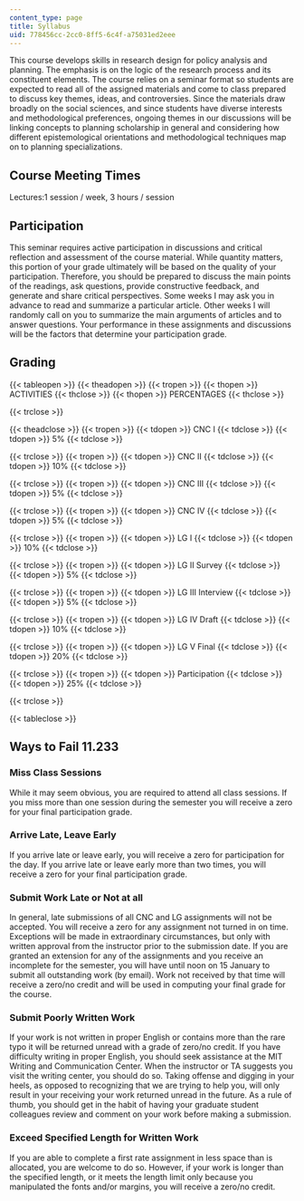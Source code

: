 ```yaml
---
content_type: page
title: Syllabus
uid: 778456cc-2cc0-8ff5-6c4f-a75031ed2eee
---
```


This course develops skills in research design for policy analysis and planning. The emphasis is on the logic of the research process and its constituent elements. The course relies on a seminar format so students are expected to read all of the assigned materials and come to class prepared to discuss key themes, ideas, and controversies. Since the materials draw broadly on the social sciences, and since students have diverse interests and methodological preferences, ongoing themes in our discussions will be linking concepts to planning scholarship in general and considering how different epistemological orientations and methodological techniques map on to planning specializations.

Course Meeting Times
--------------------

Lectures:1 session / week, 3 hours / session

Participation
-------------

This seminar requires active participation in discussions and critical reflection and assessment of the course material. While quantity matters, this portion of your grade ultimately will be based on the quality of your participation. Therefore, you should be prepared to discuss the main points of the readings, ask questions, provide constructive feedback, and generate and share critical perspectives. Some weeks I may ask you in advance to read and summarize a particular article. Other weeks I will randomly call on you to summarize the main arguments of articles and to answer questions. Your performance in these assignments and discussions will be the factors that determine your participation grade.

Grading
-------

{{< tableopen >}}
{{< theadopen >}}
{{< tropen >}}
{{< thopen >}}
ACTIVITIES
{{< thclose >}}
{{< thopen >}}
PERCENTAGES
{{< thclose >}}

{{< trclose >}}

{{< theadclose >}}
{{< tropen >}}
{{< tdopen >}}
CNC I
{{< tdclose >}}
{{< tdopen >}}
5%
{{< tdclose >}}

{{< trclose >}}
{{< tropen >}}
{{< tdopen >}}
CNC II
{{< tdclose >}}
{{< tdopen >}}
10%
{{< tdclose >}}

{{< trclose >}}
{{< tropen >}}
{{< tdopen >}}
CNC III
{{< tdclose >}}
{{< tdopen >}}
5%
{{< tdclose >}}

{{< trclose >}}
{{< tropen >}}
{{< tdopen >}}
CNC IV
{{< tdclose >}}
{{< tdopen >}}
5%
{{< tdclose >}}

{{< trclose >}}
{{< tropen >}}
{{< tdopen >}}
LG I
{{< tdclose >}}
{{< tdopen >}}
10%
{{< tdclose >}}

{{< trclose >}}
{{< tropen >}}
{{< tdopen >}}
LG II Survey
{{< tdclose >}}
{{< tdopen >}}
5%
{{< tdclose >}}

{{< trclose >}}
{{< tropen >}}
{{< tdopen >}}
LG III Interview
{{< tdclose >}}
{{< tdopen >}}
5%
{{< tdclose >}}

{{< trclose >}}
{{< tropen >}}
{{< tdopen >}}
LG IV Draft
{{< tdclose >}}
{{< tdopen >}}
10%
{{< tdclose >}}

{{< trclose >}}
{{< tropen >}}
{{< tdopen >}}
LG V Final
{{< tdclose >}}
{{< tdopen >}}
20%
{{< tdclose >}}

{{< trclose >}}
{{< tropen >}}
{{< tdopen >}}
Participation
{{< tdclose >}}
{{< tdopen >}}
25%
{{< tdclose >}}

{{< trclose >}}

{{< tableclose >}}

Ways to Fail 11.233
-------------------

### Miss Class Sessions

While it may seem obvious, you are required to attend all class sessions. If you miss more than one session during the semester you will receive a zero for your final participation grade.

### Arrive Late, Leave Early

If you arrive late or leave early, you will receive a zero for participation for the day. If you arrive late or leave early more than two times, you will receive a zero for your final participation grade.

### Submit Work Late or Not at all

In general, late submissions of all CNC and LG assignments will not be accepted. You will receive a zero for any assignment not turned in on time. Exceptions will be made in extraordinary circumstances, but only with written approval from the instructor prior to the submission date. If you are granted an extension for any of the assignments and you receive an incomplete for the semester, you will have until noon on 15 January to submit all outstanding work (by email). Work not received by that time will receive a zero/no credit and will be used in computing your final grade for the course.

### Submit Poorly Written Work

If your work is not written in proper English or contains more than the rare typo it will be returned unread with a grade of zero/no credit. If you have difficulty writing in proper English, you should seek assistance at the MIT Writing and Communication Center. When the instructor or TA suggests you visit the writing center, you should do so. Taking offense and digging in your heels, as opposed to recognizing that we are trying to help you, will only result in your receiving your work returned unread in the future. As a rule of thumb, you should get in the habit of having your graduate student colleagues review and comment on your work before making a submission.

### Exceed Specified Length for Written Work

If you are able to complete a first rate assignment in less space than is allocated, you are welcome to do so. However, if your work is longer than the specified length, or it meets the length limit only because you manipulated the fonts and/or margins, you will receive a zero/no credit.